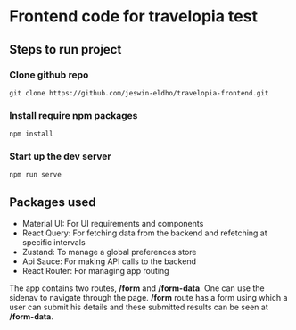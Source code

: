 # Frontend code for travelopia test

## Steps to run project
### Clone github repo
```
git clone https://github.com/jeswin-eldho/travelopia-frontend.git
```

### Install require npm packages

```
npm install
```

### Start up the dev server

```
npm run serve
```

## Packages used
* Material UI: For UI requirements and components
* React Query: For fetching data from the backend and refetching at specific intervals
* Zustand: To manage a global preferences store
* Api Sauce: For making API calls to the backend
* React Router: For managing app routing

The app contains two routes, **/form** and **/form-data**. One can use the sidenav to navigate through the page. 
**/form** route has a form using which a user can submit his details and these submitted results can be seen 
at **/form-data**. 